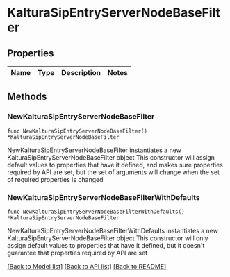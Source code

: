 # KalturaSipEntryServerNodeBaseFilter

## Properties

Name | Type | Description | Notes
------------ | ------------- | ------------- | -------------

## Methods

### NewKalturaSipEntryServerNodeBaseFilter

`func NewKalturaSipEntryServerNodeBaseFilter() *KalturaSipEntryServerNodeBaseFilter`

NewKalturaSipEntryServerNodeBaseFilter instantiates a new KalturaSipEntryServerNodeBaseFilter object
This constructor will assign default values to properties that have it defined,
and makes sure properties required by API are set, but the set of arguments
will change when the set of required properties is changed

### NewKalturaSipEntryServerNodeBaseFilterWithDefaults

`func NewKalturaSipEntryServerNodeBaseFilterWithDefaults() *KalturaSipEntryServerNodeBaseFilter`

NewKalturaSipEntryServerNodeBaseFilterWithDefaults instantiates a new KalturaSipEntryServerNodeBaseFilter object
This constructor will only assign default values to properties that have it defined,
but it doesn't guarantee that properties required by API are set


[[Back to Model list]](../README.md#documentation-for-models) [[Back to API list]](../README.md#documentation-for-api-endpoints) [[Back to README]](../README.md)


